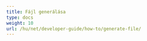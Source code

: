 ```yaml
---
title: Fájl generálása
type: docs
weight: 10
url: /hu/net/developer-guide/how-to/generate-file/
---
```

